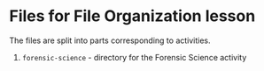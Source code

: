 # Files for File Organization lesson

The files are split into parts corresponding to activities.

1. `forensic-science` - directory for the Forensic Science activity
